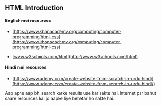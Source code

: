 ## HTML Introduction

#### English mei resources

- [https://www.khanacademy.org/computing/computer-programming/html-css](https://www.khanacademy.org/computing/computer-programming/html-css)

- [www.w3schools.com/html](http://www.w3schools.com/html)

#### Hindi mei resources

- [https://www.udemy.com/create-website-from-scratch-in-urdu-hindi](https://www.udemy.com/create-website-from-scratch-in-urdu-hindi/)

Aap apne aap bhi search karke results use kar sakte hai. Internet par bahut saare resources hai jo aapke liye behetar ho sakte hai.